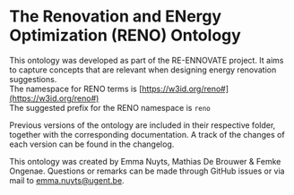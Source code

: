 # The Renovation and ENergy Optimization (RENO) Ontology
This ontology was developed as part of the RE-ENNOVATE project. It aims to capture concepts that are relevant when designing energy renovation suggestions.\
The namespace for RENO terms is [https://w3id.org/reno#](https://w3id.org/reno#) \
The suggested prefix for the RENO namespace is `reno`

Previous versions of the ontology are included in their respective folder, together with the corresponding documentation. A track of the changes of each version can be found in the changelog.

This ontology was created by Emma Nuyts, Mathias De Brouwer & Femke Ongenae. Questions or remarks can be made through GitHub issues or via mail to [emma.nuyts@ugent.be](mailto:emma.nuyts@ugent.be).
